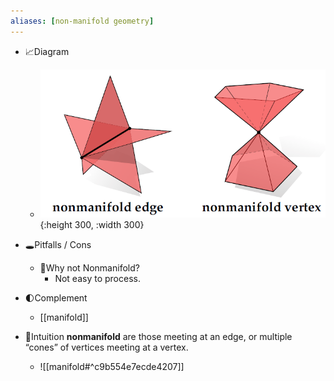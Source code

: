 ```yaml
---
aliases: [non-manifold geometry]
---
```


- 📈Diagram
    - ![name](../assets/nonmanifold.png){:height 300, :width 300}
    
- 🕳Pitfalls / Cons
    - 📌Why not Nonmanifold?
        - Not easy to process.
        
- 🌓Complement
    - [[manifold]]
    
- 🧠Intuition
  **nonmanifold** are those meeting at an edge, or multiple “cones” of vertices meeting at a vertex.
    - ![[manifold#^c9b554e7ecde4207]]
    